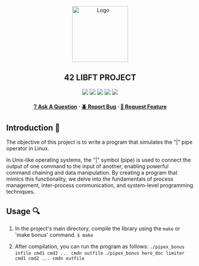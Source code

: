 <div align="center">
  <img src="img/libft.png" alt="Logo" width="150" height="150">
  <h2>42 LIBFT PROJECT</h2>
    <a href= https://github.com/emre-mr246/42-evaluation><img src="https://img.shields.io/badge/score-125%20%2F%20100-success?style=for-the-badge"/></a>
    <a href= https://github.com/emre-mr246/42-evaluation><img src="https://img.shields.io/badge/circle-0-magenta?style=for-the-badge"/></a>
    <a href= https://github.com/emre-mr246/42-evaluation><img src="https://img.shields.io/badge/42-Evaluation-red?style=for-the-badge"/></a>
    <a href= https://github.com/emre-mr246/42-evaluation><img src="https://img.shields.io/github/last-commit/emre-mr246/42_ring0_libft?style=for-the-badge"/></a>
    <a href="https://42istanbul.com.tr/"><img src="https://img.shields.io/badge/42-ISTANBUL-white?style=for-the-badge"/></a>
   
<h4>
    <a href="https://github.com/emre-mr246/42_ring0_libft/issues">❔ Ask A Question</a>
  <span> · </span>
    <a href="https://github.com/emre-mr246/42_ring0_libft/issues">🪲 Report Bug</a>
  <span> · </span>
    <a href="https://github.com/emre-mr246/42_ring0_libft/issues">💬 Request Feature</a>
</h4>
</div>

## Introduction 🚀

The objective of this project is to write a program that simulates the "|" pipe operator in Linux.

In Unix-like operating systems, the "|" symbol (pipe) is used to connect the output of one command to the input of another, enabling powerful command chaining and data manipulation. By creating a program that mimics this functionality, we delve into the fundamentals of process management, inter-process communication, and system-level programming techniques.
  
## Usage 🔍

1. In the project's main directory, compile the library using the `make` or 'make bonus' command.
   `$ make` 

2.  After compilation, you can run the program as follows:
    `./pipex_bonus infile cmd1 cmd2 ... cmdn outfile`
    `./pipex_bonus here_doc limiter cmd1 cmd2 ... cmdn outfile`
